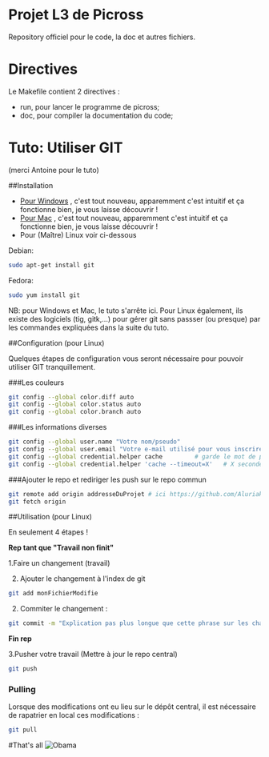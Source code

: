 # Projet L3 de Picross
Repository officiel pour le code, la doc et autres fichiers.

# Directives
Le Makefile contient 2 directives :
- run, pour lancer le programme de picross;
- doc, pour compiler la documentation du code;


# Tuto: Utiliser GIT 
(merci Antoine pour le tuto)

##Installation

* [Pour Windows] , c'est tout nouveau, apparemment c'est intuitif et ça fonctionne bien, je vous laisse découvrir !
* [Pour Mac] , c'est tout nouveau, apparemment c'est intuitif et ça fonctionne bien, je vous laisse découvrir !
* Pour (Maître) Linux voir ci-dessous 

Debian:  
```Bash
sudo apt-get install git
```
Fedora:  
```Bash
sudo yum install git
```

[Pour Windows]: http://windows.github.com
[Pour Mac]: http://mac.github.com
NB: pour Windows et Mac, le tuto s'arrête ici. Pour Linux également, ils existe des logiciels (tig, gitk,...) pour gérer git sans passser (ou presque) par les commandes expliquées dans la suite du tuto.

##Configuration (pour Linux)

Quelques étapes de configuration vous seront nécessaire pour pouvoir utiliser GIT tranquillement.

###Les couleurs

```Bash
git config --global color.diff auto
git config --global color.status auto
git config --global color.branch auto
```

###Les informations diverses

```Bash
git config --global user.name "Votre nom/pseudo"
git config --global user.email "Votre e-mail utilisé pour vous inscrire sur github/bitbucket/gitorious/..."
git config --global credential.helper cache			# garde le mot de passe en cache 15 minutes après authentification réussie, c'est plus pratique
git config --global credential.helper 'cache --timeout=X' 	# X secondes plutôt que 15 minutes
```

###Ajouter le repo et rediriger les push sur le repo commun

```Bash
git remote add origin addresseDuProjet # ici https://github.com/Aluriak/ProjetL3.git
git fetch origin
```

##Utilisation (pour Linux)

En seulement 4 étapes !

**Rep tant que "Travail non finit"**

1.Faire un changement (travail)

2. Ajouter le changement à l'index de git
```Bash
git add monFichierModifie  
```

2. Commiter le changement :
```Bash
git commit -m "Explication pas plus longue que cette phrase sur les changements effectués permettant d'idientifier le commit"
```
**Fin rep**

3.Pusher votre travail (Mettre à jour le repo central)
```Bash
git push
```

### Pulling
Lorsque des modifications ont eu lieu sur le dépôt central, il est nécessaire de rapatrier en local ces modifications :  
```Bash
git pull
```


#That's all
![Obama](http://voyagerloin.com/wp-content/uploads/2013/08/Obama-reddit-ama-not-bad.jpg "Tu as réussi")
